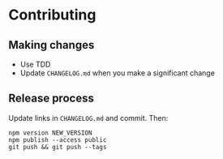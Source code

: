 # Contributing

## Making changes

* Use TDD
* Update `CHANGELOG.md` when you make a significant change

## Release process

Update links in `CHANGELOG.md` and commit. Then:

    npm version NEW_VERSION
    npm publish --access public
    git push && git push --tags
